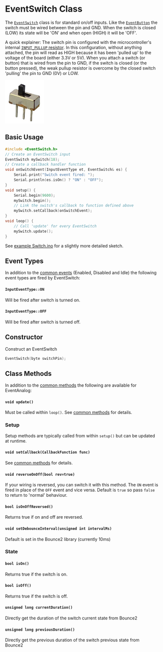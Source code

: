 # EventSwitch Class

The [`EventSwitch`](EventSwitch.md) class is for standard on/off inputs. Like the [`EventButton`](EventButton.md) the switch must be wired between the pin and GND. When the switch is closed (LOW) its state will be 'ON' and when open (HIGH) it will be 'OFF'.

A quick explainer: The switch pin is configured with the microcontroller's internal [`INPUT_PULLUP` resistor](https://en.wikipedia.org/wiki/Pull-up_resistor). In this configuration, without anything attached, the pin will read as HIGH because it has been 'pulled up' to the voltage of the board (either 3.3V or 5V). When you attach a switch (or button) that is wired from the pin to GND, if the switch is closed (or the button pressed), the weak pullup resistor is overcome by the closed switch 'pulling' the pin to GND (0V) or LOW.

![button](../images/switch.png)


## Basic Usage


```cpp
#include <EventSwitch.h>
// Create an EventSwitch input
EventSwitch mySwitch(18);
// Create a callback handler function
void onSwitchEvent(InputEventType et, EventSwitch& es) {
    Serial.print("Switch event fired: ");
    Serial.println(es.isOn() ? "ON" : "OFF");
}
void setup() {
    Serial.begin(9600);
    mySwitch.begin();
    // Link the switch's callback to function defined above
    mySwitch.setCallback(onSwitchEvent);
}
void loop() {
    // Call 'update' for every EventSwitch
    mySwitch.update();
}
```

See [example Switch.ino](../examples/Switch/Switch.ino) for a slightly more detailed sketch.


## Event Types

In addition to the [common events](Common.md#common-events) (Enabled, Disabled and Idle) the following event types are fired by EventSwitch:


#### `InputEventType::ON` 
Will be fired after switch is turned on.

#### `InputEventType::OFF` 
Will be fired after switch is turned off.


## Constructor

Construct an EventSwitch
```cpp
EventSwitch(byte switchPin);
```

## Class Methods

In addition to the [common methods](Common.md#common-methods) the following are available for EventAnalog:

#### `void update()`

Must be called within `loop()`. See [common methods](Common.md#void-update) for details.



### Setup

Setup methods are typically called from within `setup()` but can be updated at runtime.

#### `void setCallback(CallbackFunction func)`

See [common methods](Common.md#void-setcallbackcallbackfunction-func) for details.


#### `void reverseOnOff(bool rev=true)`
If your wiring is reversed, you can switch it with this method. The `ON` event is fired in place of the `OFF` event and vice versa. Default is `true` so pass `false` to return to 'normal' behaviour. 

#### `bool isOnOffReversed()`
Returns true if on and off are reversed.


#### `void setDebounceInterval(unsigned int intervalMs)`
Default is set in the Bounce2 library (currently 10ms)







### State

#### `bool isOn()`
Returns true if the switch is on.


#### `bool isOff()`
Returns true if the switch is off.


#### `unsigned long currentDuration()`
Directly get the duration of the switch current state from Bounce2

#### `unsigned long previousDuration()`
Directly get the previous duration of the switch previous state from Bounce2

